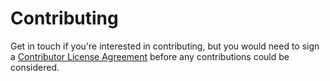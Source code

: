 Contributing
============

Get in touch if you're interested in contributing, but you would need to sign a [Contributor License Agreement](https://en.wikipedia.org/wiki/Contributor_License_Agreement) before any contributions could be considered.
